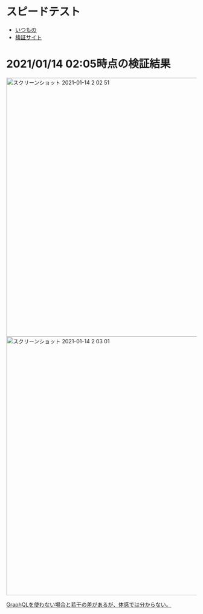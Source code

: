 # スピードテスト
- [いつもの](https://developers.google.com/speed/pagespeed/insights/?hl=ja)
- [検証サイト](https://5fff2fee8b92530a97f35b9a--speedtest-netlify.netlify.app)

# 2021/01/14 02:05時点の検証結果
<img width="685" alt="スクリーンショット 2021-01-14 2 02 51" src="https://user-images.githubusercontent.com/15845907/104484441-a901dd00-560c-11eb-885d-22e4457ba9ea.png">
<img width="685" alt="スクリーンショット 2021-01-14 2 03 01" src="https://user-images.githubusercontent.com/15845907/104484446-aacba080-560c-11eb-9af9-aa0759b12a8c.png">

[GraphQLを使わない場合と若干の差があるが、体感では分からない。](https://github.com/shimajima-eiji/Hosting/blob/netlify-gatsby-sppedtest/README.md)
